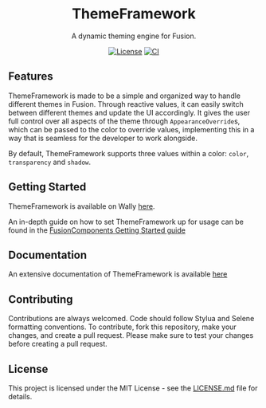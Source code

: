 <div align="center">

# ThemeFramework

A dynamic theming engine for Fusion.

[![License](https://img.shields.io/github/license/virtualbutfake/theme-framework?style=flat)](https://github.com/virtualbutfake/theme-framework/blob/master/LICENSE.md)
[![CI](https://github.com/virtualbutfake/theme-framework/actions/workflows/ci.yaml/badge.svg)](https://github.com/virtualbutfake/theme-framework/actions)

</div>

## Features

ThemeFramework is made to be a simple and organized way to handle different themes in Fusion. Through reactive values, it can easily switch between different themes and update the UI accordingly.
It gives the user full control over all aspects of the theme through `AppearanceOverride`s, which can be passed to the color to override values, implementing this in a way that is seamless for the developer to work alongside.

By default, ThemeFramework supports three values within a color: `color`, `transparency` and `shadow`.

## Getting Started

ThemeFramework is available on Wally [here](https://wally.run/package/virtualbutfake/theme-framework).

An in-depth guide on how to set ThemeFramework up for usage can be found in the [FusionComponents Getting Started guide](https://docs.tijne.net/fusioncomponents/getting-started)

## Documentation

An extensive documentation of ThemeFramework is available [here](https://docs.tijne.net/fusioncomponents/libs/theme-framework)

## Contributing

Contributions are always welcomed. Code should follow Stylua and Selene formatting conventions. To contribute, fork this repository, make your changes, and create a pull request. Please make sure to test your changes before creating a pull request.

## License

This project is licensed under the MIT License - see the [LICENSE.md](https://github.com/virtualbutfake/theme-framework/blob/main/LICENSE.md) file for details.
